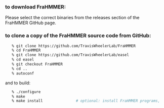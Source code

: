 ### to download FraHMMER:
Please select the correct binaries from the releases section of  the FraHMMER GitHub page.

### to clone a copy of the FraHMMER source code from GitHub:

```bash
   % git clone https://github.com/TravisWheelerLab/FraHMMER
   % cd FraHMMER
   % git clone https://github.com/TravisWheelerLab/easel
   % cd easel
   % git checkout FraHMMER
   % cd ..
   % autoconf
```

and to build:

```bash
   % ./configure
   % make
   % make install               # optional: install FraHMMER programs, man pages
```
